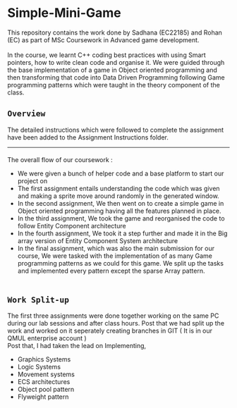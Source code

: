 # Simple-Mini-Game

This repository contains the work done by Sadhana (EC22185) and Rohan (EC) as part of MSc Coursework in Advanced game development.
<br><br>
In the course, we learnt C++ coding best practices with using Smart pointers, how to write clean code and organise it. We were guided through the base implementation of a game in Object oriented programming and then transforming that code into Data Driven Programming following Game programming patterns which were taught in the theory component of the class.
<br>
## **`Overview`**
The detailed instructions which were followed to complete the assignment have been added to the Assignment Instructions folder. <br>

---
#### 
The overall flow of our coursework : <br>
* We were given a bunch of helper code and a base platform to start our project on<br>
* The first assignment entails understanding the code which was given and making a sprite move around randomly in the generated window.<br>
* In the second assignment, We then went on to create a simple game in Object oriented programming having all the features planned in place.<br>
* In the third assignment, We took the game and reorganised the code to follow Entity Component architecture<br>
* In the fourth assignment, We took it a step further and made it in the Big array version of Entity Component System architecture<br>
* In the final assignment, which was also the main submission for our course, We were tasked with the implementation of as many Game programming patterns as we could for this game. We split up the tasks and implemented every pattern except the sparse Array pattern.<br><br>
## **`Work Split-up`**
The first three assignments were done together working on the same PC during our lab sessions and after class hours. Post that we had split up the work and worked on it seperately creating branches in GIT ( It is in our QMUL enterprise account )<br>
Post that, I had taken the lead on Implementing,<br>
* Graphics Systems<br>
* Logic Systems<br>
* Movement systems<br>
* ECS architectures<br>
* Object pool pattern<br>
* Flyweight pattern<br>
